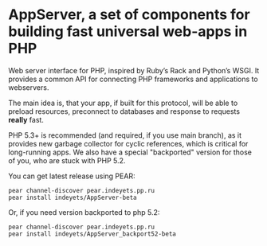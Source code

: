 AppServer, a set of components for building fast universal web-apps in PHP
==========================================================================

Web server interface for PHP, inspired by Ruby’s Rack and Python’s WSGI. It 
provides a common API for connecting PHP frameworks and applications to webservers.

The main idea is, that your app, if built for this protocol, will be able to 
preload resources, preconnect to databases and response to requests **really** fast.

PHP 5.3+ is recommended (and required, if you use main branch), as it provides 
new garbage collector for cyclic references, which is critical for long-running 
apps. We also have a special "backported" version for those of you, who are stuck 
with PHP 5.2.

You can get latest release using PEAR:

    pear channel-discover pear.indeyets.pp.ru
    pear install indeyets/AppServer-beta

Or, if you need version backported to php 5.2:

    pear channel-discover pear.indeyets.pp.ru
    pear install indeyets/AppServer_backport52-beta
